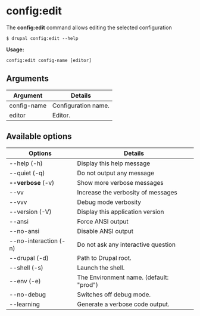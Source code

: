 # config:edit
The **config:edit** command allows editing the selected configuration

```
$ drupal config:edit --help
```
**Usage:**
```
config:edit config-name [editor]
```
## Arguments
Argument | Details
------------ |-------------
config-name     |      Configuration name.
editor         |      Editor.


## Available options
Options | Details
------------ |-------------
--help (-h)     |       Display this help message
--quiet (-q)     |      Do not output any message
**--verbose** (-v) | Show more verbose messages
--vv | Increase the verbosity of messages
--vvv | Debug mode verbosity
--version (-V)    |     Display this application version
--ansi             |    Force ANSI output
--no-ansi          |    Disable ANSI output
--no-interaction (-n)  | Do not ask any interactive question
--drupal (-d)      |    Path to Drupal root.
--shell (-s)       |    Launch the shell.
--env (-e)         |    The Environment name. (default: "prod")
--no-debug         |    Switches off debug mode.
--learning         |    Generate a verbose code output.
